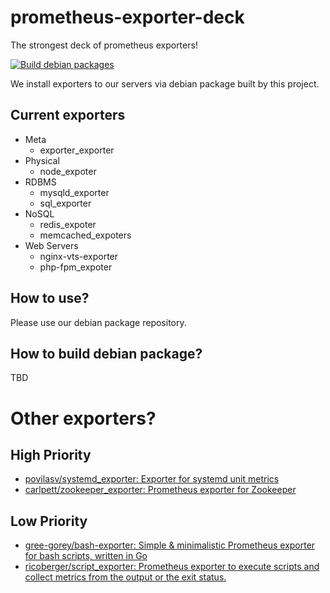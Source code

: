 # prometheus-exporter-deck

The strongest deck of prometheus exporters!

[![Build debian packages](https://github.com/link-u/dpkg_prometheus-exporter-deck/workflows/Build%20debian%20packages/badge.svg)](https://github.com/link-u/dpkg_prometheus-exporter-deck/actions?query=workflow%3A%22Build+debian+packages%22)

We install exporters to our servers via debian package built by this project.

## Current exporters

 - Meta
   - exporter_exporter
 - Physical
   - node_expoter
 - RDBMS
   - mysqld_exporter
   - sql_exporter
 - NoSQL
   - redis_expoter
   - memcached_expoters
 - Web Servers
   - nginx-vts-exporter
   - php-fpm_expoter

## How to use?

Please use our debian package repository.

## How to build debian package?

TBD

# Other exporters?

## High Priority

 - [povilasv/systemd_exporter: Exporter for systemd unit metrics](https://github.com/povilasv/systemd_exporter)
 - [carlpett/zookeeper_exporter: Prometheus exporter for Zookeeper](https://github.com/carlpett/zookeeper_exporter)

## Low Priority

 - [gree-gorey/bash-exporter: Simple & minimalistic Prometheus exporter for bash scripts, written in Go](https://github.com/gree-gorey/bash-exporter)
 - [ricoberger/script_exporter: Prometheus exporter to execute scripts and collect metrics from the output or the exit status.](https://github.com/ricoberger/script_exporter)